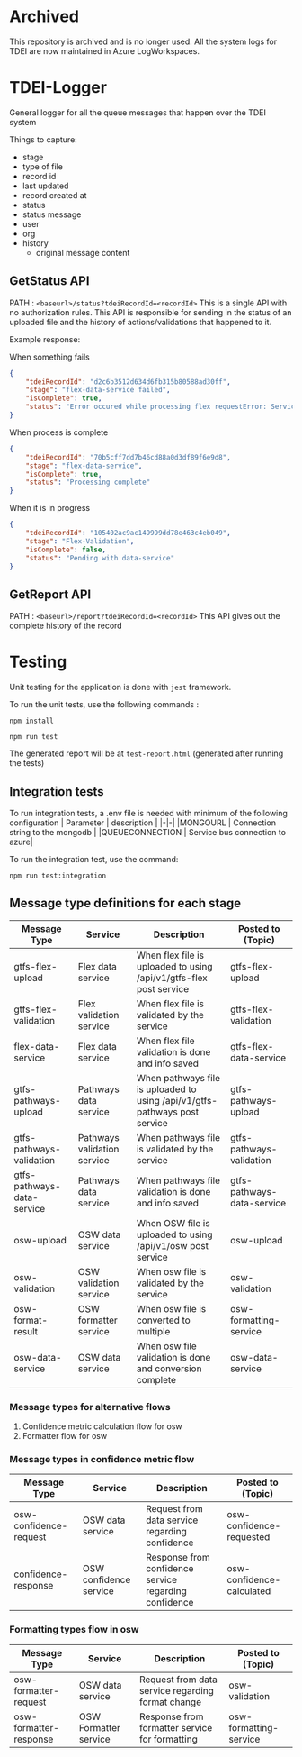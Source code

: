 # Archived
This repository is archived and is no longer used. All the system logs for TDEI are now maintained in Azure LogWorkspaces.

# TDEI-Logger

General logger for all the queue messages that happen over the TDEI system


Things to capture:

- stage
- type of file
- record id
- last updated
- record created at
- status
- status message
- user
- org
- history
    - original message content


## GetStatus API
PATH : `<baseurl>/status?tdeiRecordId=<recordId>`
This is a single API with no authorization rules. This API is responsible for sending in the status of an uploaded file
and the history of actions/validations that happened to it.

Example response:

When something fails
```json
{
    "tdeiRecordId": "d2c6b3512d634d6fb315b80588ad30ff",
    "stage": "flex-data-service failed",
    "isComplete": true,
    "status": "Error occured while processing flex requestError: Service id not found or inactive."
}
```
When process is complete
```json
{
    "tdeiRecordId": "70b5cff7dd7b46cd88a0d3df89f6e9d8",
    "stage": "flex-data-service",
    "isComplete": true,
    "status": "Processing complete"
}
```
When it is in progress
```json
{
    "tdeiRecordId": "105402ac9ac149999dd78e463c4eb049",
    "stage": "Flex-Validation",
    "isComplete": false,
    "status": "Pending with data-service"
}
```

## GetReport API
PATH : `<baseurl>/report?tdeiRecordId=<recordId>`
This API gives out the complete history of the record

# Testing
Unit testing for the application is done with `jest` framework.

To run the unit tests, use the following commands :

`npm install`

`npm run test`


The generated report will be at `test-report.html` (generated after running the tests)

## Integration tests
To run integration tests, a .env file is needed with minimum of the following configuration
| Parameter | description |
|-|-|
|MONGOURL | Connection string to the mongodb |
|QUEUECONNECTION | Service bus connection to azure|

To run the integration test, use the command:

`npm run test:integration`


## Message type definitions for each stage

| Message Type | Service | Description | Posted to (Topic) |
|-|-|-|-|
| gtfs-flex-upload | Flex data service | When flex file is uploaded to using /api/v1/gtfs-flex post service | gtfs-flex-upload |
| gtfs-flex-validation | Flex validation service | When flex file is validated by the service | gtfs-flex-validation |
| flex-data-service | Flex data service | When flex file validation is done and info saved | gtfs-flex-data-service|
| gtfs-pathways-upload | Pathways data service | When pathways file is uploaded to using /api/v1/gtfs-pathways post service | gtfs-pathways-upload |
| gtfs-pathways-validation | Pathways validation service | When pathways file is validated by the service | gtfs-pathways-validation |
| gtfs-pathways-data-service | Pathways data service | When pathways file validation is done and info saved | gtfs-pathways-data-service|
| osw-upload | OSW data service | When OSW file is uploaded to using /api/v1/osw post service | osw-upload |
| osw-validation | OSW validation service | When osw file is validated by the service | osw-validation |
| osw-format-result | OSW formatter service | When osw file is converted to multiple | osw-formatting-service|
| osw-data-service | OSW data service | When osw file validation is done and conversion complete | osw-data-service|


### Message types for alternative flows

1. Confidence metric calculation flow for osw
2. Formatter flow for osw

### Message types in confidence metric flow

| Message Type | Service | Description | Posted to (Topic) |
|-|-|-|-|
| osw-confidence-request | OSW data service | Request from data service regarding confidence | osw-confidence-requested |
| confidence-response | OSW confidence service | Response from confidence service regarding confidence | osw-confidence-calculated |


### Formatting types flow in osw 

| Message Type | Service | Description | Posted to (Topic) |
|-|-|-|-|
| osw-formatter-request | OSW data service | Request from data service regarding format change | osw-validation |
| osw-formatter-response | OSW Formatter service | Response from formatter service for formatting | osw-formatting-service |


